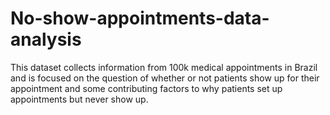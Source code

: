 # No-show-appointments-data-analysis
This dataset collects information from 100k medical appointments in Brazil and is focused on the question of whether or not patients show up for their appointment and some contributing factors to why patients set up appointments but never show up. 
